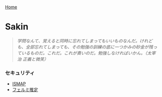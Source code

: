 [Home](https://syamoji-ruler.github.io/study-study-study/)
# Sakin
> *学問なんて、覚えると同時に忘れてしまってもいいものなんだ。けれども、全部忘れてしまっても、その勉強の訓練の底に一つかみの砂金が残っているものだ。これだ。これが貴いのだ。勉強しなければいかん。（太宰治 正義と微笑）*

### セキュリティ
- [ISMAP](/哲学・宗教/ISMAP.md)
- [フェルミ推定](/哲学・宗教/フェルミ推定.md)

